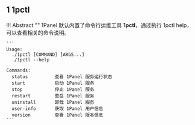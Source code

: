 
## 1 1pctl

!!! Abstract ""
    1Panel 默认内置了命令行运维工具 **1pctl**，通过执行 1pctl help，可以查看相关的命令说明。

    ```
    Usage:
      ./1pctl [COMMAND] [ARGS...]
      ./1pctl --help
    
    Commands:
      status          查看 1Panel 服务运行状态
      start           启动 1Panel 服务
      stop            停止 1Panel 服务
      restart         重启 1Panel 服务
      uninstall       卸载 1Panel 服务
      user-info       获取 1Panel 用户信息
      version         查看 1Panel 版本信息
    ```